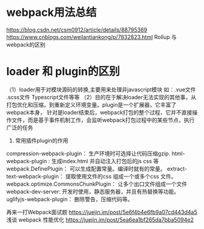 # webpack用法总结
https://blog.csdn.net/csm0912/article/details/88795369 
https://www.cnblogs.com/weilantiankong/p/7832823.html   Rollup 与 webpack的区别

# loader 和 plugin的区别
（1）loader用于对模块源码的转换,主要用来处理非javascript模块 如：.vue文件 .scss文件 Typescript文件等等
（2）目的在于解决loader无法实现的其他事，从打包优化和压缩，到重新定义环境变量。plugin是一个扩展器，它丰富了webpack本身，
针对是loader结束后，webpack打包的整个过程，它并不直接操作文件，而是基于事件机制工作，会监听webpack打包过程中的某些节点，执行广泛的任务


1. 常用插件plugin的作用

compression-webpack-plugin： 生产环境时可选择让代码压缩gzip.
html-webpack-plugin : 生成index.html 并自动注入打包后的js css 等
webpack.DefinePlugin： 可以生成配置常量。编译时就有的常量。
extract-text-webpack-plugin： 提取使用文件的css 组成一个或多个css 文件。
webpack.optimize.CommonsChunkPlugin： 让多个出口文件组成一个文件
webpack-dev-server: 开发时使用，静态服务器，并且有热替换等功能。
uglifyjs-webpack-plugin： 删除警告，压缩代码等。

再来一打Webpack面试题   https://juejin.im/post/5e6f4b4e6fb9a07cd443d4a5
浅谈 webpack 性能优化   https://juejin.im/post/5ea6ea1bf265da7bba5094e2